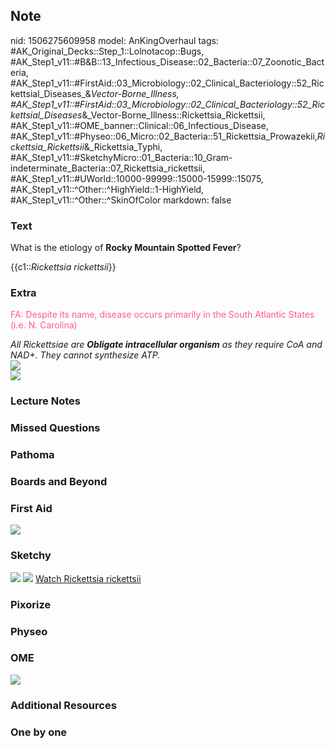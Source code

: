 ## Note
nid: 1506275609958
model: AnKingOverhaul
tags: #AK_Original_Decks::Step_1::Lolnotacop::Bugs, #AK_Step1_v11::#B&B::13_Infectious_Disease::02_Bacteria::07_Zoonotic_Bacteria, #AK_Step1_v11::#FirstAid::03_Microbiology::02_Clinical_Bacteriology::52_Rickettsial_Diseases_&_Vector-Borne_Illness, #AK_Step1_v11::#FirstAid::03_Microbiology::02_Clinical_Bacteriology::52_Rickettsial_Diseases_&_Vector-Borne_Illness::Rickettsia_Rickettsii, #AK_Step1_v11::#OME_banner::Clinical::06_Infectious_Disease, #AK_Step1_v11::#Physeo::06_Micro::02_Bacteria::51_Rickettsia_Prowazekii,_Rickettsia_Rickettsii_&_Rickettsia_Typhi, #AK_Step1_v11::#SketchyMicro::01_Bacteria::10_Gram-indeterminate_Bacteria::07_Rickettsia_rickettsii, #AK_Step1_v11::#UWorld::10000-99999::15000-15999::15075, #AK_Step1_v11::^Other::^HighYield::1-HighYield, #AK_Step1_v11::^Other::^SkinOfColor
markdown: false

### Text
What is the etiology of <b>Rocky Mountain Spotted Fever</b>?
<div>
  {{c1::<i>Rickettsia rickettsii</i>}}
</div>

### Extra
<font color="#FC5A8D">FA: Despite its name, disease occurs
primarily in the South Atlantic States (i.e. N. Carolina)</font>
<div>
  <div>
    <div>
      <i>All Rickettsiae are <b>Obligate intracellular organism</b>
      as they require CoA and NAD+. They cannot synthesize ATP.</i>
    </div>
    <div>
      <i><img src="paste-18172006629600.jpg"></i>
    </div>
  </div>
</div><img src=
"paste-c6a5915e5313601d038c21eeeb1d8b84e8c3a14d.png">

### Lecture Notes


### Missed Questions


### Pathoma


### Boards and Beyond


### First Aid
<img src="tmppg6q9r94.png">

### Sketchy
<img src="paste-200665167036419.jpg"> <img src=
"paste-ad5adc5732a2e63fbe98b92968c4e6c6f045c5ce.png"> <a href=
"https://dashboard.sketchy.com/study/medical/courses/medical-microbiology/units/medical-microbiology-bacteria/videos/medical-microbiology-bacteria-gram-indeterminate-bacteria-rickettsia-rickettsii?utm_source=anki&utm_medium=partnership&utm_campaign=february_update&utm_content=medical">
Watch Rickettsia rickettsii</a>

### Pixorize


### Physeo


### OME
<div class="ome-widget">
  <a href=
  "https://onlinemeded.org/spa/infectious-disease?ref=anki"><img src="_OME_AnkiFlashcards_Topic_1.png"></a>
</div>

### Additional Resources


### One by one

